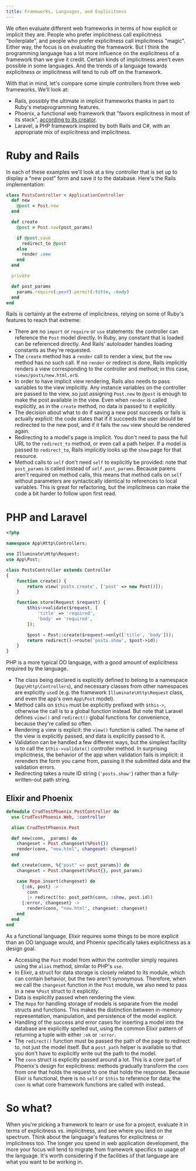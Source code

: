 ```yaml
---
title: Frameworks, Languages, and Explicitness
---
```


We often evaluate different web frameworks in terms of how explicit or implicit they are. People who prefer implicitness call explicitness "boilerplate", and people who prefer explicitness call implicitness "magic". Either way, the focus is on evaluating the framework. But I think the programming language has a lot more influence on the explicitness of a framework than we give it credit. Certain kinds of implicitness aren't even possible in some languages. And the trends of a language towards explicitness or implicitness will tend to rub off on the framework.

With that in mind, let's compare some simple controllers from three web frameworks. We'll look at:

- Rails, possibly the ultimate in implicit frameworks thanks in part to Ruby's metaprogramming features.
- Phoenix, a functional web framework that "favors explicitness in most of its stack", [according to its creator](https://dockyard.com/blog/2015/11/18/phoenix-is-not-rails).
- Laravel, a PHP framework inspired by both Rails and C#, with an appropriate mix of explicitness and implicitness.

# Ruby and Rails

In each of these examples we'll look at a tiny controller that is set up to display a "new post" form and save it to the database. Here's the Rails implementation:

```ruby
class PostsController < ApplicationController
  def new
    @post = Post.new
  end

  def create
    @post = Post.new(post_params)

    if @post.save
      redirect_to @post
    else
      render :new
    end
  end

  private

  def post_params
    params.require(:post).permit(:title, :body)
  end
end
```

Rails is certainly at the extreme of implicitness, relying on some of Ruby's features to reach that extreme:

- There are no `import` or `require` or `use` statements: the controller can reference the `Post` model directly. In Ruby, any constant that is loaded can be referenced directly. And Rails' autoloader handles loading constants as they're requested.
- The `create` method has a `render` call to render a view, but the `new` method has no such call. If no `render` or redirect is done, Rails implicitly renders a view corresponding to the controller and method; in this case, `views/posts/new.html.erb`.
- In order to have implicit view rendering, Rails also needs to pass variables to the view implicitly. Any instance variables on the controller are passed to the view, so just assigning `Post.new` to `@post` is enough to make the post available in the view. Even when `render` is called explicitly, as in the `create` method, no data is passed to it explicitly.
- The decision about what to do if saving a new post succeeds or fails is actually explicit: the code states that if it succeeds the user should be redirected to the new post, and if it fails the `new` view should be rendered again.
- Redirecting to a model's page is implicit. You don't need to pass the full URL to the `redirect_to` method, or even call a path helper. If a model is passed to `redirect_to`, Rails implicitly looks up the `show` page for that resource.
- Method calls to `self` don't need `self` to explicitly be provided: note that `post_params` is called instead of `self.post_params`. Because parens aren't required on method calls, this means that method calls on `self` without parameters are syntactically identical to references to local variables. This is great for refactoring, but the implicitness can make the code a bit harder to follow upon first read.

# PHP and Laravel

```php
<?php

namespace App\Http\Controllers;

use Illuminate\Http\Request;
use App\Post;

class PostsController extends Controller
{
    function create() {
        return view('posts.create', ['post' => new Post()]);
    }

    function store(Request $request) {
        $this->validate($request, [
            'title' => 'required',
            'body' => 'required',
        ]);

        $post = Post::create($request->only(['title', 'body']));
        return redirect()->route('posts.show', $post->id);
    }
}
```

PHP is a more typical OO language, with a good amount of explicitness required by the language.

- The class being declared is explicitly defined to belong to a namespace (`App\Http\Controllers`), and necessary classes from other namespaces are explicitly `use`d (e.g. the framework `Illuminate\Http\Request` class, and even the app's own `App\Post` model).
- Method calls on `$this` must be explicitly prefixed with `$this->`, otherwise the call is to a global function instead. But note that Laravel defines `view()` and `redirect()` global functions for convenience, because they're called so often.
- Rendering a view is explicit: the `view()` function is called. The name of the view is explicitly passed, and data is explicitly passed to it.
- Validation can be handled a few different ways, but the simplest facility is to call the `$this->validate()` controller method. In surprising implicitness, the behavior of the app when validation fails is implicit: it rerenders the form you came from, passing it the submitted data and the validation errors.
- Redirecting takes a route ID string (`'posts.show'`) rather than a fully-written-out path string.

## Elixir and Phoenix

```elixir
defmodule CrudTestPhoenix.PostController do
  use CrudTestPhoenix.Web, :controller

  alias CrudTestPhoenix.Post

  def new(conn, _params) do
    changeset = Post.changeset(%Post{})
    render(conn, "new.html", changeset: changeset)
  end

  def create(conn, %{"post" => post_params}) do
    changeset = Post.changeset(%Post{}, post_params)

    case Repo.insert(changeset) do
      {:ok, post} ->
        conn
        |> redirect(to: post_path(conn, :show, post.id))
      {:error, changeset} ->
        render(conn, "new.html", changeset: changeset)
    end
  end
end
```

As a functional language, Elixir requires some things to be more explicit than an OO language would, and Phoenix specifically takes explicitness as a design goal.

- Accessing the `Post` model from within the controller simply requires using the `alias` method, similar to PHP's `use`.
- In Elixir, a struct for data storage is closely related to its module, which can contain behavior, but the two aren't synonymous. Therefore, when we call the `changeset` function in the `Post` module, we also need to pass in a new `%Post` struct to it explicitly.
- Data is explicitly passed when rendering the view.
- The `Repo` for handling storage of models is separate from the model structs and functions. This makes the distinction between in-memory representation, manipulation, and persistence of the model explicit.
- Handling of the success and error cases for inserting a model into the database are explicitly spelled out, using the common Elixir pattern of returning a tuple with either `:ok` or `:error`.
- The `redirect()` function must be passed the path of the page to redirect to, not just the model itself. But a `post_path` helper is available so that you don't have to explicitly write out the path to the model.
- The `conn` struct is explicitly passed around a lot. This is a core part of Phoenix's design for explicitness: methods gradually transform the `conn` from one that holds the request to one that holds the response. Because Elixir is functional, there is no `self` or `$this` to reference for data; the `conn` is what core framework functions are called with instead.

# So what?

When you're picking a framework to learn or use for a project, evaluate it in terms of explicitness vs. implicitness, and see where you land on the spectrum. Think about the language's features for explicitness or implicitness too. The longer you spend in web application development, the more your focus will tend to migrate from framework specifics to usage of the language. It's worth considering if the facilities of that language are what you want to be working in.
